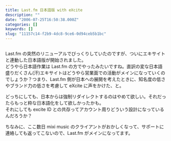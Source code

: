```yaml
---
title: Last.fm 日本語版 with eXcite
description: ""
date: "2006-07-25T16:50:38.000Z"
categories: []
keywords: []
slug: "11157c14-f2b9-4dc8-9ce6-0d94ceb5b1bc"
---
```


![]()

Last.fm の突然のリニューアルでびっくりしていたのですが、ついにエキサイトと連動した日本語版が開始されました。  
どうやら日本語作業は Last.fm の方でやったみたいですね。直訳の変な日本語盛りだくさん(汗)エキサイトはどうやら営業面での活動がメインになっていくのでしょうか？つまり、Last.fm 側が日本への展開を考えたときに、知名度の低さやブランド力の低さを考慮して eXcite に声をかけた、と。

どっちにしても、日本からは強制リダイレクトするのはやめて欲しい。それだったらもっと粋な日本語化をして欲しかったかも。  
それにしても excite ID との共存ってアカウント周りどういう設計になっているんだろうか？

ちなみに、ここ数日 mixi music のクライアントがおかしくなって、サポートに連絡しても返ってこないので、Last.fm がメインになってます。
